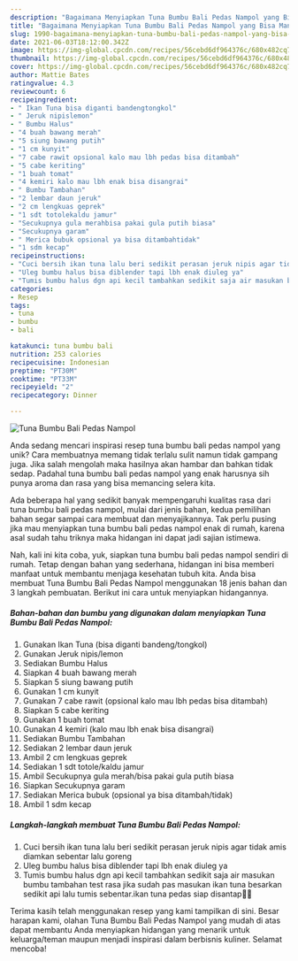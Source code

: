 ```yaml
---
description: "Bagaimana Menyiapkan Tuna Bumbu Bali Pedas Nampol yang Bisa Manjain Lidah"
title: "Bagaimana Menyiapkan Tuna Bumbu Bali Pedas Nampol yang Bisa Manjain Lidah"
slug: 1990-bagaimana-menyiapkan-tuna-bumbu-bali-pedas-nampol-yang-bisa-manjain-lidah
date: 2021-06-03T18:12:00.342Z
image: https://img-global.cpcdn.com/recipes/56cebd6df964376c/680x482cq70/tuna-bumbu-bali-pedas-nampol-foto-resep-utama.jpg
thumbnail: https://img-global.cpcdn.com/recipes/56cebd6df964376c/680x482cq70/tuna-bumbu-bali-pedas-nampol-foto-resep-utama.jpg
cover: https://img-global.cpcdn.com/recipes/56cebd6df964376c/680x482cq70/tuna-bumbu-bali-pedas-nampol-foto-resep-utama.jpg
author: Mattie Bates
ratingvalue: 4.3
reviewcount: 6
recipeingredient:
- " Ikan Tuna bisa diganti bandengtongkol"
- " Jeruk nipislemon"
- " Bumbu Halus"
- "4 buah bawang merah"
- "5 siung bawang putih"
- "1 cm kunyit"
- "7 cabe rawit opsional kalo mau lbh pedas bisa ditambah"
- "5 cabe keriting"
- "1 buah tomat"
- "4 kemiri kalo mau lbh enak bisa disangrai"
- " Bumbu Tambahan"
- "2 lembar daun jeruk"
- "2 cm lengkuas geprek"
- "1 sdt totolekaldu jamur"
- "Secukupnya gula merahbisa pakai gula putih biasa"
- "Secukupnya garam"
- " Merica bubuk opsional ya bisa ditambahtidak"
- "1 sdm kecap"
recipeinstructions:
- "Cuci bersih ikan tuna lalu beri sedikit perasan jeruk nipis agar tidak amis diamkan sebentar lalu goreng"
- "Uleg bumbu halus bisa diblender tapi lbh enak diuleg ya"
- "Tumis bumbu halus dgn api kecil tambahkan sedikit saja air masukan bumbu tambahan test rasa jika sudah pas masukan ikan tuna besarkan sedikit api lalu tumis sebentar.ikan tuna pedas siap disantap👍🏼"
categories:
- Resep
tags:
- tuna
- bumbu
- bali

katakunci: tuna bumbu bali 
nutrition: 253 calories
recipecuisine: Indonesian
preptime: "PT30M"
cooktime: "PT33M"
recipeyield: "2"
recipecategory: Dinner

---
```



![Tuna Bumbu Bali Pedas Nampol](https://img-global.cpcdn.com/recipes/56cebd6df964376c/680x482cq70/tuna-bumbu-bali-pedas-nampol-foto-resep-utama.jpg)

Anda sedang mencari inspirasi resep tuna bumbu bali pedas nampol yang unik? Cara membuatnya memang tidak terlalu sulit namun tidak gampang juga. Jika salah mengolah maka hasilnya akan hambar dan bahkan tidak sedap. Padahal tuna bumbu bali pedas nampol yang enak harusnya sih punya aroma dan rasa yang bisa memancing selera kita.



Ada beberapa hal yang sedikit banyak mempengaruhi kualitas rasa dari tuna bumbu bali pedas nampol, mulai dari jenis bahan, kedua pemilihan bahan segar sampai cara membuat dan menyajikannya. Tak perlu pusing jika mau menyiapkan tuna bumbu bali pedas nampol enak di rumah, karena asal sudah tahu triknya maka hidangan ini dapat jadi sajian istimewa.


Nah, kali ini kita coba, yuk, siapkan tuna bumbu bali pedas nampol sendiri di rumah. Tetap dengan bahan yang sederhana, hidangan ini bisa memberi manfaat untuk membantu menjaga kesehatan tubuh kita. Anda bisa membuat Tuna Bumbu Bali Pedas Nampol menggunakan 18 jenis bahan dan 3 langkah pembuatan. Berikut ini cara untuk menyiapkan hidangannya.

<!--inarticleads1-->

##### Bahan-bahan dan bumbu yang digunakan dalam menyiapkan Tuna Bumbu Bali Pedas Nampol:

1. Gunakan  Ikan Tuna (bisa diganti bandeng/tongkol)
1. Gunakan  Jeruk nipis/lemon
1. Sediakan  Bumbu Halus
1. Siapkan 4 buah bawang merah
1. Siapkan 5 siung bawang putih
1. Gunakan 1 cm kunyit
1. Gunakan 7 cabe rawit (opsional kalo mau lbh pedas bisa ditambah)
1. Siapkan 5 cabe keriting
1. Gunakan 1 buah tomat
1. Gunakan 4 kemiri (kalo mau lbh enak bisa disangrai)
1. Sediakan  Bumbu Tambahan
1. Sediakan 2 lembar daun jeruk
1. Ambil 2 cm lengkuas geprek
1. Sediakan 1 sdt totole/kaldu jamur
1. Ambil Secukupnya gula merah/bisa pakai gula putih biasa
1. Siapkan Secukupnya garam
1. Sediakan  Merica bubuk (opsional ya bisa ditambah/tidak)
1. Ambil 1 sdm kecap




<!--inarticleads2-->

##### Langkah-langkah membuat Tuna Bumbu Bali Pedas Nampol:

1. Cuci bersih ikan tuna lalu beri sedikit perasan jeruk nipis agar tidak amis diamkan sebentar lalu goreng
1. Uleg bumbu halus bisa diblender tapi lbh enak diuleg ya
1. Tumis bumbu halus dgn api kecil tambahkan sedikit saja air masukan bumbu tambahan test rasa jika sudah pas masukan ikan tuna besarkan sedikit api lalu tumis sebentar.ikan tuna pedas siap disantap👍🏼




Terima kasih telah menggunakan resep yang kami tampilkan di sini. Besar harapan kami, olahan Tuna Bumbu Bali Pedas Nampol yang mudah di atas dapat membantu Anda menyiapkan hidangan yang menarik untuk keluarga/teman maupun menjadi inspirasi dalam berbisnis kuliner. Selamat mencoba!
